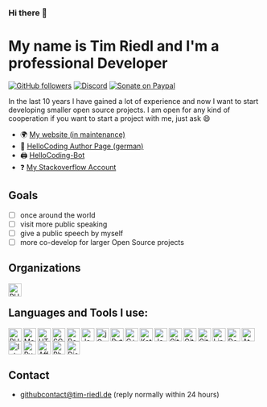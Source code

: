 ### Hi there 👋
# My name is Tim Riedl and I'm a professional Developer
[![GitHub followers][githubfollowershield]][githubprofile]
[![Discord][discordshield]][hellocodingdiscordinvite]
[![Sonate on Paypal][donatepaypalshield]][donatepaypal]

In the last 10 years I have gained a lot of experience and now I want to start developing smaller open source projects. I am open for any kind of cooperation if you want to start a project with me, just ask 😄

- 🌍 [My website (in maintenance)][mywebsite]
- 📝 [HelloCoding Author Page (german)](https://hellocoding.de/autor/tim-riedl/)
- 🖨️ [HelloCoding-Bot][hellocodingbotrepo]
- ❓ [My Stackoverflow Account](https://stackoverflow.com/users/14260868/uvulpos)

## Goals
- [ ] once around the world
- [ ] visit more public speaking
- [ ] give a public speech by myself
- [ ] more co-develop for larger Open Source projects 

<!-- ## Latest HelloCoding Articles -->
<!-- HC::start -->
<!-- HC::end -->

## Organizations
[<img align="left" alt="PHP" height="26px" src="https://avatars0.githubusercontent.com/u/69871402?s=200&v=4" />][hellocodingorganization]
<br>

## Languages and Tools I use:

[<img align="left" alt="PHP" height="26px" src="https://raw.githubusercontent.com/abranhe/programming-languages-logos/master/src/php/php.svg" />][phpweb]
[<img align="left" alt="MariaDB" height="26px" src="https://www.mvps.net/docs/wp-content/uploads/2019/02/MariaDB.png" />][mariadbwebweb]
[<img align="left" alt="HTML" height="26px" src="https://raw.githubusercontent.com/abranhe/programming-languages-logos/master/src/html/html.svg" />][htmlweb]
[<img align="left" alt="SCSS" height="26px" src="https://upload.wikimedia.org/wikipedia/commons/thumb/9/96/Sass_Logo_Color.svg/1280px-Sass_Logo_Color.svg.png" />][scssweb]
[<img align="left" alt="Bootstrap" height="26px" src="https://upload.wikimedia.org/wikipedia/commons/b/b2/Bootstrap_logo.svg" />][bootstrapweb]
[<img align="left" alt="Javascript" height="26px" src="https://raw.githubusercontent.com/abranhe/programming-languages-logos/master/src/javascript/javascript.svg" />][javascriptweb]
[<img align="left" alt="jQuery" height="26px" src="https://upload.wikimedia.org/wikipedia/commons/thumb/f/fd/JQuery-Logo.svg/1280px-JQuery-Logo.svg.png" />][jqueryweb]
[<img align="left" alt="Python" height="26px" src="https://raw.githubusercontent.com/abranhe/programming-languages-logos/master/src/python/python.svg" />][pythonweb]
[<img align="left" alt="C++" height="26px" src="https://raw.githubusercontent.com/abranhe/programming-languages-logos/master/src/cpp/cpp.svg" />][cppweb]
[<img align="left" alt="Kotlin" height="26px" src="https://raw.githubusercontent.com/abranhe/programming-languages-logos/master/src/kotlin/kotlin.svg" />][kotlinweb]
[<img align="left" alt="Java" height="26px" src="https://raw.githubusercontent.com/abranhe/programming-languages-logos/master/src/java/java.svg" />][javaweb]
[<img align="left" alt="Git" height="26px" src="https://upload.wikimedia.org/wikipedia/commons/e/e0/Git-logo.svg" />][gitweb]
[<img align="left" alt="GitHub" height="26px" src="https://upload.wikimedia.org/wikipedia/commons/9/91/Octicons-mark-github.svg" />][githubweb]
[<img align="left" alt="Gitea" height="26px" src="https://docs.gitea.io/images/gitea.png" />][giteaweb]
[<img align="left" alt="Linux" height="26px" src="https://cdn.worldvectorlogo.com/logos/linux-tux.svg" />][linuxweb]
[<img align="left" alt="Docker" height="26px" src="https://www.docker.com/sites/default/files/d8/2019-07/Moby-logo.png" />][dockerweb]
[<img align="left" alt="Atom" height="26px" src="https://seeklogo.com/images/A/atom-logo-19BD90FF87-seeklogo.com.png" />][atomweb]
[<img align="left" alt="Intelij" height="26px" src="https://upload.wikimedia.org/wikipedia/commons/thumb/d/d5/IntelliJ_IDEA_Logo.svg/2000px-IntelliJ_IDEA_Logo.svg.png" />][intelijweb]
[<img align="left" alt="PyCharm" height="26px" src="https://upload.wikimedia.org/wikipedia/commons/thumb/a/a1/PyCharm_Logo.svg/1024px-PyCharm_Logo.svg.png" />][pycharmweb]
[<img align="left" alt="Affinity" height="26px" src="https://upload.wikimedia.org/wikipedia/en/thumb/f/fb/Affinity_Photo_logo_new.png/220px-Affinity_Photo_logo_new.png" />][affinityweb]
[<img align="left" alt="Photoshop" height="26px" src="https://upload.wikimedia.org/wikipedia/commons/thumb/a/af/Adobe_Photoshop_CC_icon.svg/1024px-Adobe_Photoshop_CC_icon.svg.png" />][photoshopweb]
[<img alt="Discord" height="26px" src="https://discord.com/assets/f8389ca1a741a115313bede9ac02e2c0.svg" />][discordweb]
  
## Contact
- [githubcontact@tim-riedl.de](mailto:githubcontact%40tim-riedl.de?subject=%5B%20Github%20%5D&body=hi%20tim%2C) (reply normally within 24 hours)

<!-- eigene Links -->
[mywebsite]: https://timriedl.com
[githubprofile]: https://github.com/uvulpos/
[githubgistweb]: https://gist.github.com/uvulpos
[hellocodingbotrepo]: https://github.com/hellocodingDE/hellocoding-bot
[hellocodingorganization]: https://github.com/hellocodingDE
[hellocodingdiscordinvite]: https://discord.gg/c3ryK7e
[donatepaypal]: https://www.paypal.me/uvulpos

<!-- shields.io/ -->
[githubfollowershield]: https://img.shields.io/github/followers/uvulpos?label=GitHub%20Follower&logo=GitHub&logoColor=%23ffffff&style=flat-square
[discordshield]: https://img.shields.io/discord/530141674463035402?label=HelloCoding%20Discord&logo=Discord&logoColor=%23ffffff&style=flat-square
[donatepaypalshield]: https://img.shields.io/static/v1?label=donate%20pizza%20and%20coffee%20over&message=paypal&style=flat-square&logo=paypal&color=lightgrey

<!-- other links -->
[phpweb]: https://www.php.net/ 
[mariadbwebweb]: https://mariadb.org/
[htmlweb]: https://www.w3.org/html/
[scssweb]: https://sass-lang.com/
[bootstrapweb]: https://getbootstrap.com/
[javascriptweb]: https://developer.mozilla.org/en-US/docs/Web/JavaScript
[jqueryweb]: https://jquery.com/
[pythonweb]: https://www.python.org/
[cppweb]: https://www.cplusplus.com/
[kotlinweb]: https://kotlinlang.org/
[javaweb]: https://www.java.com/
[gitweb]: https://git-scm.com/
[githubweb]: https://github.com/
[giteaweb]: https://gitea.io/en-us/
[linuxweb]: https://github.com/torvalds/linux
[dockerweb]: https://www.docker.com/
[atomweb]: https://atom.io/ 
[intelijweb]: https://www.jetbrains.com/
[pycharmweb]: https://www.jetbrains.com/
[affinityweb]: https://affinity.serif.com/en-gb/photo/
[photoshopweb]: https://www.adobe.com/products/photoshop.html
[discordweb]: https://discord.com/
